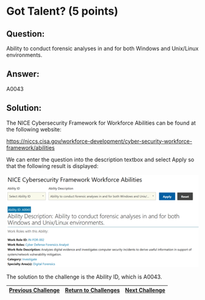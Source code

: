 # Got Talent? (5 points)

## Question:

Ability to conduct forensic analyses in and for both Windows and Unix/Linux environments.

## Answer:

A0043

## Solution:

The NICE Cybersecurity Framework for Workforce Abilities can be found at the following website:

https://niccs.cisa.gov/workforce-development/cyber-security-workforce-framework/abilities

We can enter the question into the description textbox and select Apply so that the following result is displayed:

![nice-screenshot.png](nice-screenshot.png)

The solution to the challenge is the Ability ID, which is A0043.

| [Previous Challenge](/Challenges/Investigate/1/README.md) | [Return to Challenges](/Challenges/../../../#modules) | [Next Challenge](/Challenges/Investigate/3/README.md) |
| :------- | :-----: | ------: |